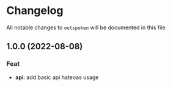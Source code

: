 # Changelog

All notable changes to `outspoken` will be documented in this file.

## 1.0.0 (2022-08-08)

### Feat

- **api**: add basic api hateoas usage
